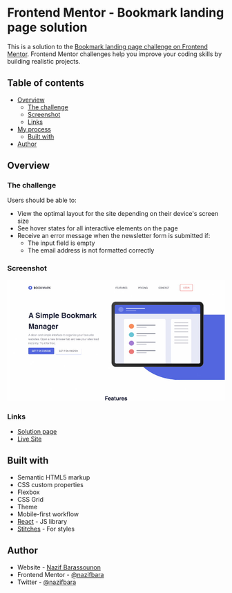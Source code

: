 # Frontend Mentor - Bookmark landing page solution

This is a solution to the [Bookmark landing page challenge on Frontend Mentor](https://www.frontendmentor.io/challenges/bookmark-landing-page-5d0b588a9edda32581d29158). Frontend Mentor challenges help you improve your coding skills by building realistic projects.

## Table of contents

- [Overview](#overview)
  - [The challenge](#the-challenge)
  - [Screenshot](#screenshot)
  - [Links](#links)
- [My process](#my-process)
  - [Built with](#built-with)
- [Author](#author)

## Overview

### The challenge

Users should be able to:

- View the optimal layout for the site depending on their device's screen size
- See hover states for all interactive elements on the page
- Receive an error message when the newsletter form is submitted if:
  - The input field is empty
  - The email address is not formatted correctly

### Screenshot

![](./screenshot.jpeg)

### Links

- [Solution page](https://www.frontendmentor.io/solutions/bookmark-landing-page-with-reactjs-css-grid-and-stitches--AGqkqmW8a)
- [Live Site](https://bookmark-landing-page-nazif.netlify.app/)

## Built with

- Semantic HTML5 markup
- CSS custom properties
- Flexbox
- CSS Grid
- Theme
- Mobile-first workflow
- [React](https://reactjs.org/) - JS library
- [Stitches](https://stitches.dev/) - For styles

## Author

- Website - [Nazif Barassounon](https://www.nazifbara.com)
- Frontend Mentor - [@nazifbara](https://www.frontendmentor.io/profile/nazifbara)
- Twitter - [@nazifbara](https://www.twitter.com/nazifbara)
